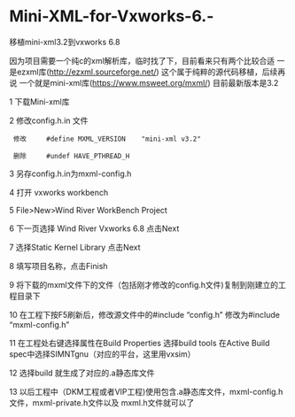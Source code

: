 # Mini-XML-for-Vxworks-6.-

移植mini-xml3.2到vxworks 6.8

因为项目需要一个纯c的xml解析库，临时找了下，目前看来只有两个比较合适
一是ezxml库(http://ezxml.sourceforge.net/)
这个属于纯粹的源代码移植，后续再说
一个就是mini-xml库(https://www.msweet.org/mxml/)
目前最新版本是3.2

1 下载Mini-xml库

2  修改config.h.in 文件

     修改     #define MXML_VERSION 	"mini-xml v3.2"
     
     删除     #undef HAVE_PTHREAD_H
     
3  另存config.h.in为mxml-config.h 

4 打开 vxworks workbench

5 File>New>Wind River WorkBench Project

6 下一页选择 Wind River Vxworks 6.8  点击Next

7 选择Static Kernel Library 点击Next

8 填写项目名称，点击Finish

9 将下载的mxml文件下的文件（包括刚才修改的config.h文件)复制到刚建立的工程目录下

10 在工程下按F5刷新后，修改源文件中的#include “config.h” 修改为#include “mxml-config.h”

11 在工程处右键选择属性在Build Properties 选择build tools 在Active Build spec中选择SIMNTgnu（对应的平台，这里用vxsim）

12 选择build 就生成了对应的.a静态库文件

13 以后工程中（DKM工程或者VIP工程)使用包含.a静态库文件，mxml-config.h 文件，mxml-private.h文件以及 mxml.h文件就可以了





